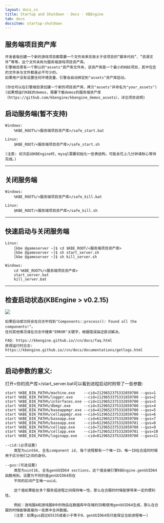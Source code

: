 ```yaml
---
layout: docs_cn
title: Startup and Shutdown · Docs · KBEngine
tab: docs
docsitem: startup-shutdown
---
```


服务端项目资产库
-------------------

	开发者每创建一个新的游戏项目都需要一个文件夹来存放关于该项目的“脚本代码”、“资源文件”等等，这个文件夹称为服务端游戏项目资产库。
	引擎根目录有一个默认的"assets"资产库文件夹，该资产库是一个最小的KBE项目，其中包含的文件夹与文件都是必不可少的。
	如果用户没有设置任何环境变量，引擎会自动绑定到"assets"资产库启动。

	(你也可以在引擎根目录创建一个新的项目资产库，拷贝"assets"并命名为"your_assets")
	(如果想运行KBE的demos，需要下载demos的服务端资产库（https://github.com/kbengine/kbengine_demos_assets），详见项目说明)

启动服务端(暂不支持)
-------------------

	Windows:
		%KBE_ROOT%/<服务端项目资产库>/safe_start.bat

	Linux:
		$KBE_ROOT/<服务端项目资产库>/safe_start.sh

	(注意: 初次启动KBEngine时，mysql需要初始化一些表结构，可能会花上几分钟请耐心等待完成。)


- - -



关闭服务端
-------------------

	Windows:
		%KBE_ROOT%/<服务端项目资产库>/safe_kill.bat

	Linux:
		$KBE_ROOT/<服务端项目资产库>/safe_kill.sh


- - -


快速启动与关闭服务端
-------------------

	Linux:
		[kbe @gameserver ~]$ cd $KBE_ROOT/<服务端项目资产库>
		[kbe @gameserver ~]$ sh start_server.sh
		[kbe @gameserver ~]$ sh kill_server.sh

	Windows:
		cd %KBE_ROOT%/<服务端项目资产库>
		start_server.bat
		kill_server.bat


- - -


检查启动状态(KBEngine > v0.2.15)
-------------------

<img class="screenshots-img" src="{{ site.baseurl }}/assets/img/screenshots/startup_status.png">

	如果启动成功将会在日志中找到"Components::process(): Found all the components!"。
	任何其他情况请在日志中搜索"ERROR"关键字，根据错误描述尝试解决。

	FAQ: https://kbengine.github.io//cn/docs/faq.html
	获得运行时日志: https://kbengine.github.io//cn/docs/documentations/getlogs.html


- - - 



启动参数的意义:
-------------------

打开<你的资产库>/start_server.bat可以看到进程启动时附带了一些参数:

	start %KBE_BIN_PATH%/machine.exe	--cid=2129652375332859700 --gus=1
	start %KBE_BIN_PATH%/logger.exe		--cid=1129653375331859700 --gus=2
	start %KBE_BIN_PATH%/interfaces.exe	--cid=1129652375332859700 --gus=3
	start %KBE_BIN_PATH%/dbmgr.exe		--cid=3129652375332859700 --gus=4
	start %KBE_BIN_PATH%/baseappmgr.exe	--cid=4129652375332859700 --gus=5
	start %KBE_BIN_PATH%/cellappmgr.exe	--cid=5129652375332859700 --gus=6
	start %KBE_BIN_PATH%/baseapp.exe	--cid=6129652375332859700 --gus=7
	start %KBE_BIN_PATH%/baseapp.exe	--cid=6129652375332859701 --gus=8
	start %KBE_BIN_PATH%/cellapp.exe	--cid=7129652375332859700 --gus=9
	start %KBE_BIN_PATH%/cellapp.exe	--cid=7129652375332859701 --gus=10
	start %KBE_BIN_PATH%/loginapp.exe	--cid=8129652375332859700 --gus=11

	--cid:(必须设置)
		类型为uint64, 全名component id, 每个进程都有一个唯一ID，唯一ID在合适的时候用于区分他们之间的身份。

	--gus:(可选设置)
		类型为uint16, 全名genUUID64 sections，这个值会被引擎KBEngine.genUUID64函数用到，设置为不同的值genUUID64将在
		不同的区间产生唯一uuid。

		这个值如果能在多个服务组进程之间保持唯一性，那么在合服的时候能够带来一定的便利性。

		例如：游戏服A和游戏服B中的物品在数据库中存储的ID都使用genUUID64生成，那么在合服的时候能够直接向一张表中合并数据。
		(注意：如果gus超过65535或者小于等于0，genUUID64将只能保证当前进程唯一)
